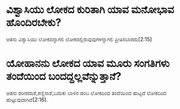 # ವಿಶ್ವಾಸಿಯು ಲೋಕದ ಕುರಿತಾಗಿ ಯಾವ ಮನೋಭಾವ ಹೊಂದಿರಬೇಕು?
ಆತನು ವಿಶ್ವಾಸಿಯು ಲೋಕವನ್ನಾಗಲಿ ಲೋಕದಲ್ಲಿರುವುವುಗಳನ್ನಾಗಲಿ ಪ್ರೀತಿಸಬಾರದು[2:15]

# ಯೋಹಾನನು ಲೋಕದ ಯಾವ ಮೂರು ಸಂಗತಿಗಳು ತಂದೆಯಿಂದ ಬಂದದ್ದಲ್ಲವೆನ್ನುತ್ತಾನೆ?
ಆತನು ಶರೀರದಾಶೆ,ಕಣ್ಣಿನಾಶೆ,ಬದುಕು ಬಾಳಿನ ಡಂಬ ಲೋಕದಿಂದ ತಂದೆಯಿಂದ ಹುಟ್ಟದೆ ಲೋಕದಿಂದ ಹುಟ್ಟುವುದಾಗಿದೆ[2:16].

